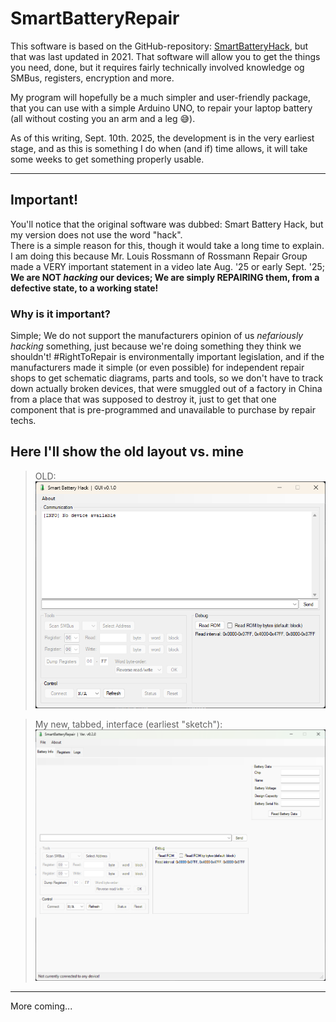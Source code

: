 # SmartBatteryRepair

This software is based on the GitHub-repository: [SmartBatteryHack](https://github.com/laszlodaniel/SmartBatteryHack), but that was last updated in 2021.
That software will allow you to get the things you need, done, but it requires fairly technically involved knowledge og SMBus, registers, encryption and more.

My program will hopefully be a much simpler and user-friendly package, that you can use with a simple Arduino UNO, to repair your laptop battery (all without costing you an arm and a leg 😅).

As of this writing, Sept. 10th. 2025, the development is in the very earliest stage, and as this is something I do when (and if) time allows, it will take some weeks to get something properly usable.
___

## Important!

You'll notice that the original software was dubbed: Smart Battery Hack, but my version does not use the word "hack".  
There is a simple reason for this, though it would take a long time to explain. I am doing this because Mr. Louis Rossmann of Rossmann Repair Group made a VERY important statement in a video late Aug. '25 or early Sept. '25; **We are __NOT__ *hacking* our devices; We are simply __REPAIRING__ them, from a defective state, to a working state!**  

### Why is it important?
Simple; We do not support the manufacturers opinion of us *nefariously hacking* something, just because we're doing something they think we shouldn't! #RightToRepair is environmentally important legislation, and if the manufacturers made it simple (or even possible) for independent repair shops to get schematic diagrams, parts and tools, so we don't have to track down actually broken devices, that were smuggled out of a factory in China from a place that was supposed to destroy it, just to get that one component that is pre-programmed and unavailable to purchase by repair techs.

## Here I'll show the old layout vs. mine

> OLD:  
![This is the old layout](images/Old-GUI.png)

> My new, tabbed, interface (earliest "sketch"):  
![The first layout-test of my interface](images/New-tabbed-interface.png)

___

More coming...